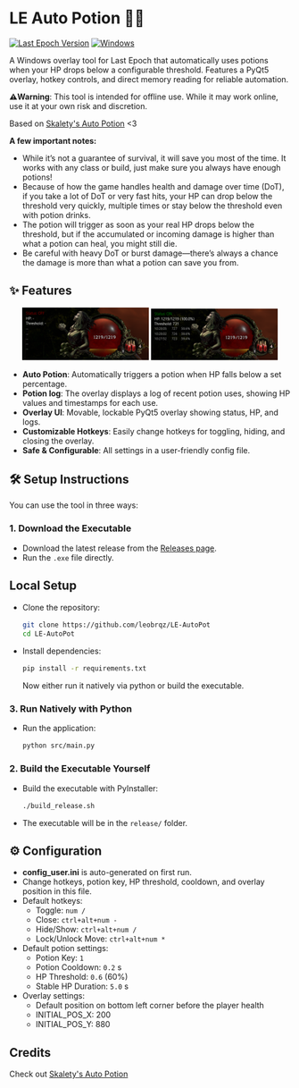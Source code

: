 # LE Auto Potion 🧙‍♂


[![Last Epoch Version](https://img.shields.io/badge/Last%20Epoch%20Version-1.2.4.1-purple)]()
[![Windows](https://img.shields.io/badge/Platform-Windows%20%7C%20pywin32-blue)](https://github.com/mhammond/pywin32)

A Windows overlay tool for Last Epoch that automatically uses potions when your HP drops below a configurable threshold. Features a PyQt5 overlay, hotkey controls, and direct memory reading for reliable automation.

**⚠️Warning**: This tool is intended for offline use. While it may work online, use it at your own risk and discretion.

Based on [Skalety's Auto Potion](https://www.unknowncheats.me/forum/other-mmorpg-and-strategy/699378-epoch-auto-potion-copied-games.html) <3



**A few important notes:**
- While it’s not a guarantee of survival, it will save you most of the time. It works with any class or build, just make sure you always have enough potions!
- Because of how the game handles health and damage over time (DoT), if you take a lot of DoT or very fast hits, your HP can drop below the threshold very quickly, multiple times or stay below the threshold even with potion drinks.
- The potion will trigger as soon as your real HP drops below the threshold, but if the accumulated or incoming damage is higher than what a potion can heal, you might still die.
- Be careful with heavy DoT or burst damage—there’s always a chance the damage is more than what a potion can save you from.




## ✨ Features
<p align="center">
  <img src="imgs/OverlayOFF.png" alt="Overlay OFF" width="45%"/>
  <img src="imgs/OverlayON.png" alt="Overlay ON" width="45%"/>
</p>

- **Auto Potion**: Automatically triggers a potion when HP falls below a set percentage.
- **Potion log**: The overlay displays a log of recent potion uses, showing HP values and timestamps for each use.
- **Overlay UI**: Movable, lockable PyQt5 overlay showing status, HP, and logs.
- **Customizable Hotkeys**: Easily change hotkeys for toggling, hiding, and closing the overlay.
- **Safe & Configurable**: All settings in a user-friendly config file.



## 🛠️ Setup Instructions

You can use the tool in three ways:

### 1. Download the Executable
- Download the latest release from the [Releases page](https://github.com/leobrqz/LE-AutoPot/releases).
- Run the `.exe` file directly.

## Local Setup
- Clone the repository:
  ```bash
  git clone https://github.com/leobrqz/LE-AutoPot
  cd LE-AutoPot
  ```
- Install dependencies:
  ```bash
  pip install -r requirements.txt
  ```
  Now either run it natively via python or build the executable. 

### 3. Run Natively with Python
- Run the application:
  ```bash
  python src/main.py
  ```
### 2. Build the Executable Yourself
- Build the executable with PyInstaller:
  ```bash
  ./build_release.sh
  ```
- The executable will be in the `release/` folder.



## ⚙️ Configuration
- **config_user.ini** is auto-generated on first run.
- Change hotkeys, potion key, HP threshold, cooldown, and overlay position in this file.
- Default hotkeys:
  - Toggle: `num /`
  - Close: `ctrl+alt+num -`
  - Hide/Show: `ctrl+alt+num /`
  - Lock/Unlock Move: `ctrl+alt+num *`
- Default potion settings:
  - Potion Key: `1` 
  - Potion Cooldown: `0.2` s
  - HP Threshold: `0.6` (60%)
  - Stable HP Duration: `5.0` s
- Overlay settings:
  - Default position on bottom left corner before the player health
  - INITIAL_POS_X: 200
  - INITIAL_POS_Y: 880


## Credits

Check out [Skalety's Auto Potion](https://www.unknowncheats.me/forum/other-mmorpg-and-strategy/699378-epoch-auto-potion-copied-games.html) 


